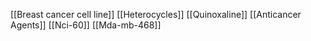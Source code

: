 [[Breast cancer cell line]]
[[Heterocycles]]
[[Quinoxaline]]
[[Anticancer Agents]]
[[Nci-60]]
[[Mda-mb-468]]
